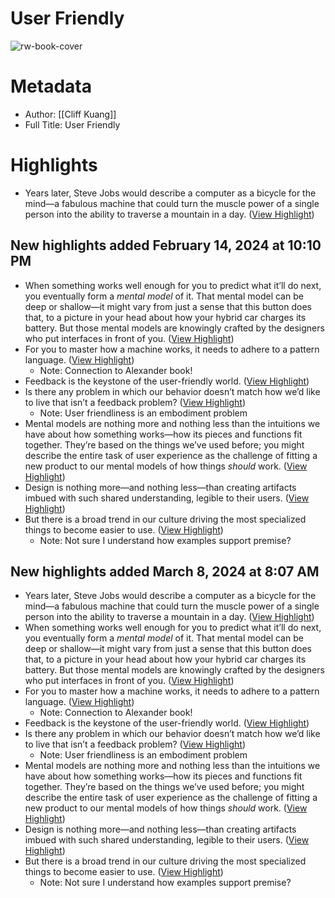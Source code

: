 # User Friendly

![rw-book-cover](https://readwise-assets.s3.amazonaws.com/media/reader/parsed_document_assets/139005616/QFLtsOCArKbYg1l7zxxyesr8LoiCCS-i_82Gv_O6k0E-cover-cover.jpeg)

# Metadata
- Author: [[Cliff Kuang]]
- Full Title: User Friendly

# Highlights
- Years later, Steve Jobs would describe a computer as a bicycle for the mind—a fabulous machine that could turn the muscle power of a single person into the ability to traverse a mountain in a day. ([View Highlight](https://read.readwise.io/read/01hp0ea9jg3qvexbg8t9qvpfmz))
## New highlights added February 14, 2024 at 10:10 PM
- When something works well enough for you to predict what it’ll do next, you eventually form a *mental model* of it. That mental model can be deep or shallow—it might vary from just a sense that this button does that, to a picture in your head about how your hybrid car charges its battery. But those mental models are knowingly crafted by the designers who put interfaces in front of you. ([View Highlight](https://read.readwise.io/read/01hp51tqm7k2a6they9qm1j4yr))
- For you to master how a machine works, it needs to adhere to a pattern language. ([View Highlight](https://read.readwise.io/read/01hp51tw6zr1t1rhk7m16fz8mt))
    - Note: Connection to Alexander book!
- Feedback is the keystone of the user-friendly world. ([View Highlight](https://read.readwise.io/read/01hp51t1cn0mepev7tkpsxh2bm))
- Is there any problem in which our behavior doesn’t match how we’d like to live that isn’t a feedback problem? ([View Highlight](https://read.readwise.io/read/01hp520zjvge7tm0wbabtncbxd))
    - Note: User friendliness is an embodiment problem
- Mental models are nothing more and nothing less than the intuitions we have about how something works—how its pieces and functions fit together. They’re based on the things we’ve used before; you might describe the entire task of user experience as the challenge of fitting a new product to our mental models of how things *should* work. ([View Highlight](https://read.readwise.io/read/01hp52a1xwnacdbzkdgtqrpj0g))
- Design is nothing more—and nothing less—than creating artifacts imbued with such shared understanding, legible to their users. ([View Highlight](https://read.readwise.io/read/01hp52cp9smshg9n0at68wst5n))
- But there is a broad trend in our culture driving the most specialized things to become easier to use. ([View Highlight](https://read.readwise.io/read/01hp52fp1tfgxv2e553shaj16f))
    - Note: Not sure I understand how examples support premise?
## New highlights added March 8, 2024 at 8:07 AM
- Years later, Steve Jobs would describe a computer as a bicycle for the mind—a fabulous machine that could turn the muscle power of a single person into the ability to traverse a mountain in a day. ([View Highlight](https://read.readwise.io/read/01hp0ea9jg3qvexbg8t9qvpfmz))
- When something works well enough for you to predict what it’ll do next, you eventually form a *mental model* of it. That mental model can be deep or shallow—it might vary from just a sense that this button does that, to a picture in your head about how your hybrid car charges its battery. But those mental models are knowingly crafted by the designers who put interfaces in front of you. ([View Highlight](https://read.readwise.io/read/01hp51tqm7k2a6they9qm1j4yr))
- For you to master how a machine works, it needs to adhere to a pattern language. ([View Highlight](https://read.readwise.io/read/01hp51tw6zr1t1rhk7m16fz8mt))
    - Note: Connection to Alexander book!
- Feedback is the keystone of the user-friendly world. ([View Highlight](https://read.readwise.io/read/01hp51t1cn0mepev7tkpsxh2bm))
- Is there any problem in which our behavior doesn’t match how we’d like to live that isn’t a feedback problem? ([View Highlight](https://read.readwise.io/read/01hp520zjvge7tm0wbabtncbxd))
    - Note: User friendliness is an embodiment problem
- Mental models are nothing more and nothing less than the intuitions we have about how something works—how its pieces and functions fit together. They’re based on the things we’ve used before; you might describe the entire task of user experience as the challenge of fitting a new product to our mental models of how things *should* work. ([View Highlight](https://read.readwise.io/read/01hp52a1xwnacdbzkdgtqrpj0g))
- Design is nothing more—and nothing less—than creating artifacts imbued with such shared understanding, legible to their users. ([View Highlight](https://read.readwise.io/read/01hp52cp9smshg9n0at68wst5n))
- But there is a broad trend in our culture driving the most specialized things to become easier to use. ([View Highlight](https://read.readwise.io/read/01hp52fp1tfgxv2e553shaj16f))
    - Note: Not sure I understand how examples support premise?
